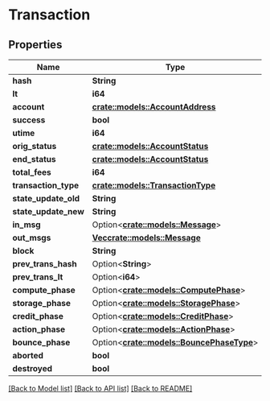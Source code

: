 # Transaction

## Properties

Name | Type | Description | Notes
------------ | ------------- | ------------- | -------------
**hash** | **String** |  | 
**lt** | **i64** |  | 
**account** | [**crate::models::AccountAddress**](AccountAddress.md) |  | 
**success** | **bool** |  | 
**utime** | **i64** |  | 
**orig_status** | [**crate::models::AccountStatus**](AccountStatus.md) |  | 
**end_status** | [**crate::models::AccountStatus**](AccountStatus.md) |  | 
**total_fees** | **i64** |  | 
**transaction_type** | [**crate::models::TransactionType**](TransactionType.md) |  | 
**state_update_old** | **String** |  | 
**state_update_new** | **String** |  | 
**in_msg** | Option<[**crate::models::Message**](Message.md)> |  | [optional]
**out_msgs** | [**Vec<crate::models::Message>**](Message.md) |  | 
**block** | **String** |  | 
**prev_trans_hash** | Option<**String**> |  | [optional]
**prev_trans_lt** | Option<**i64**> |  | [optional]
**compute_phase** | Option<[**crate::models::ComputePhase**](ComputePhase.md)> |  | [optional]
**storage_phase** | Option<[**crate::models::StoragePhase**](StoragePhase.md)> |  | [optional]
**credit_phase** | Option<[**crate::models::CreditPhase**](CreditPhase.md)> |  | [optional]
**action_phase** | Option<[**crate::models::ActionPhase**](ActionPhase.md)> |  | [optional]
**bounce_phase** | Option<[**crate::models::BouncePhaseType**](BouncePhaseType.md)> |  | [optional]
**aborted** | **bool** |  | 
**destroyed** | **bool** |  | 

[[Back to Model list]](../README.md#documentation-for-models) [[Back to API list]](../README.md#documentation-for-api-endpoints) [[Back to README]](../README.md)


